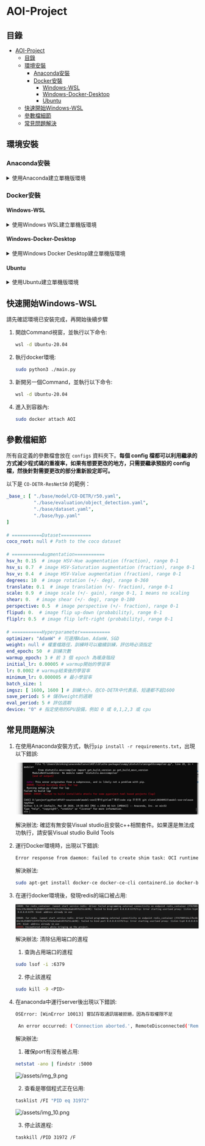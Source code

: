 # AOI-Project

## 目錄

- [AOI-Project](#aoi-project)
    - [目錄](#目錄)
    - [環境安裝](#環境安裝)
        - [Anaconda安裝](#anaconda安裝)
        - [Docker安裝](#docker安裝)
            - [Windows-WSL](#windows-wsl)
            - [Windows-Docker-Desktop](#windows-docker-desktop)
            - [Ubuntu](#ubuntu)
    - [快速開始Windows-WSL](#快速開始windows-wsl)
    - [參數檔細節](#參數檔細節)
    - [常見問題解決](#常見問題解決)

## 環境安裝

### Anaconda安裝

<details>
<summary>使用Anaconda建立單機版環境</summary>  

> - **Python 版本:** 3.8.0
> - **PyTorch 版本:** 2.1.0
> - **Torchvision 版本:** 0.16.0
> - **CUDA 版本:** 11.8
> - **NumPy 版本:** 1.23.0
> - **PIP 版本:** 23.3.1

1. **下載Visual studio 2019 並安裝c++相關套件**:
   [Visual studio 2019](https://visualstudio.microsoft.com/thank-you-downloading-visual-studio/?sku=community&rel=16&utm_medium=microsoft&utm_campaign=download+from+relnotes&utm_content=vs2019ga+button)

2. **創建虛擬環境:**
   ```bash
    conda create --name "AOI" python==3.8
    conda activate AOI
    ```
3. **Clone專案:**
    ```bash
    git clone http://ntustcgalgit.synology.me:8000/foxlink_aoi/model-zoo.git
    cd model-zoo
    ```
4. **cuda安裝:**
    ```bash
    conda install -c "nvidia/label/cuda-11.8.0" cuda-toolkit
    ```

   確認有沒有安裝成功，如果成功會看到cuda11.8
    ```bash
    nvcc -V 
    ```
6. **pytorch安裝:**
    ```bash
    conda install pytorch==2.1.0 torchvision==0.16.0 torchaudio==2.1.0 pytorch-cuda=11.8 -c pytorch -c nvidia
    ```
7. **安裝相依套件:**
    ```bash
    pip install -r requirements.txt
    ```
8. **mmdetection安裝:**
    ```bash
    pip install -U openmim
    mim install "mmengine==0.10.3"
    mim install "mmcv==2.1.0"
    ```
9. **mmpretrain安裝:**
    ```bash
    pip install -U openmim
    ```
    ```bash
    mim install "mmpretrain>=1.0.0rc8"
    ```
10. **pycocotools安裝**
    ```bash
    pip install git+https://github.com/Zhong-Zi-Zeng/cocoapi.git#subdirectory=PythonAPI
    ```
11. **numpy安裝:**
    ```bash
    pip install update numpy==1.23.0
    ```
12. **Pillow安裝:**
    ```bash
    pip install update Pillow==9.5
    ```

</details>

### Docker安裝

#### Windows-WSL

<details>
<summary>使用Windows WSL建立單機版環境</summary>

1. 確認wsl版本是否為2.0以上，打開終端機後輸入以下指令

    ```bash
    wsl --version
    ```
   成功的話會出現以下畫面

   ![/assets/img_3.png](/assets/img_3.png)

3. 輸入以下指令安裝Ubuntu-20.04版本
    ```bash
    wsl --install -d Ubuntu-20.04
    ```

   成功的話會需要輸入使用者名稱與密碼
   ![/assets/img_4.png](/assets/img_4.png)

   輸入完成後會自動進入到wsl裡
   ![/assets/img_6.png](/assets/img_6.png)

   後續想要進到該環境的話，則可以輸入以下指令
    ```bash
    wsl -d Ubuntu-20.04
    ```
4. Clone專案:
   ```bash
   git clone http://ntustcgalgit.synology.me:8000/foxlink_aoi/model-zoo.git
   cd model-zoo 
   ```
5. 安裝docker
   ```bash
   curl -fsSL https://get.docker.com -o get-docker.sh
   ```

   ```bash
   sudo sh get-docker.sh
   ```
6. 安裝docker-compose:
    ```bash
    sudo curl -L "https://github.com/docker/compose/releases/download/1.29.2/docker-compose-$(uname -s)-$(uname -m)" -o /usr/local/bin/docker-compose
    ```
7. 賦予權限:
    ```bash
    sudo chmod +x /usr/local/bin/docker-compose
    ```
8. 啟動docker:
   ```bash
   sudo service docker start
   ```
9. 安裝NVIDIA Container Toolkit:
    ```bash
    distribution=$(. /etc/os-release;echo $ID$VERSION_ID) \
    && curl -s -L https://nvidia.github.io/nvidia-docker/gpgkey | sudo apt-key add - \
    && curl -s -L https://nvidia.github.io/nvidia-docker/$distribution/nvidia-docker.list | sudo tee /etc/apt/sources.list.d/nvidia-docker.list
    ```
    ```bash
    sudo apt-get update && sudo apt-get install -y nvidia-container-toolkit
    ```
    ```bash
    sudo systemctl restart docker
    ```
10. 確認docker-compose是否安裝成功:

    ```bash
    docker-compose --version
    ```

    如果安裝成功會顯示以下訊息:
    ```bash
    docker-compose version 1.29.2, build 5becea4c
    ```
11. 執行docker環境:
    ``` bash
    sudo python3 ./main.py
    ```
12. 新開一個Command視窗，並執行以下命令:
    ```bash
    wsl -d Ubuntu-20.04
    ```

    ```bash
    sudo docker attach AOI
    ```
13. 賦予檔案執行權限:
    ```bash
    chmod 777 -R .
    ```

</details>

#### Windows-Docker-Desktop

<details>
<summary>使用Windows Docker Desktop建立單機版環境</summary>

1. 安裝docker，請參考 https://ithelp.ithome.com.tw/articles/10275627
2. 安裝完畢後，請記得開啟docker desktop，並在終端機執行以下命令

    ``` bash
    docker -h 
    ```
   這邊會出現以下畫面，說明安裝成功
   ![/assets/img_7.png](/assets/img_7.png)

3. Clone專案:
    ```bash
    git clone http://ntustcgalgit.synology.me:8000/foxlink_aoi/model-zoo.git
    cd model-zoo  
    ```
4. 執行docker環境:
    ``` bash
    python ./main.py
    ```
5. 新開一個Command視窗，並執行以下命令:
    ```bash
    docker attach AOI
    ```

</details>

#### Ubuntu

<details>
<summary>使用Ubuntu建立單機版環境</summary>

1. 安裝docker:
    ```bash
    curl -fsSL https://get.docker.com -o get-docker.sh
    ```

    ```bash
    sudo sh get-docker.sh
    ```
2. 安裝docker-compose:
    ```bash
    sudo curl -L "https://github.com/docker/compose/releases/download/1.29.2/docker-compose-$(uname -s)-$(uname -m)" -o /usr/local/bin/docker-compose
    ```
3. 賦予權限:
    ```bash
    sudo chmod +x /usr/local/bin/docker-compose
    ```
4. 啟動docker:
   ```bash
   sudo service docker start
   ```
5. 安裝NVIDIA Container Toolkit:
    ```bash
    distribution=$(. /etc/os-release;echo $ID$VERSION_ID) \
    && curl -s -L https://nvidia.github.io/nvidia-docker/gpgkey | sudo apt-key add - \
    && curl -s -L https://nvidia.github.io/nvidia-docker/$distribution/nvidia-docker.list | sudo tee /etc/apt/sources.list.d/nvidia-docker.list
    ```

    ```bash
    sudo apt-get update && sudo apt-get install -y nvidia-container-toolkit
    ```

    ```bash
    sudo systemctl restart docker
    ```
6. 確認docker-compose是否安裝成功:
    ```bash
    docker-compose --version
    ```

   如果安裝成功會顯示以下訊息:
    ```bash
    docker-compose version 1.29.2, build 5becea4c
    ```
7. Clone專案:
    ```bash
    git clone http://ntustcgalgit.synology.me:8000/foxlink_aoi/model-zoo.git
    cd modle-zoo
    ```
8. 執行docker環境:
    ``` bash
    sudo python3 ./main.py
    ```
9. 新開一個Command視窗，並執行以下命令:
    ```bash
    sudo docker attach AOI
    ```

</details>

## 快速開始Windows-WSL

請先確認環境已安裝完成，再開始後續步驟

1. 開啟Command視窗，並執行以下命令:
   ```bash
   wsl -d Ubuntu-20.04
   ```
2. 執行docker環境:
   ``` bash
   sudo python3 ./main.py
   ```
3. 新開另一個Command，並執行以下命令:
   ```bash
   wsl -d Ubuntu-20.04
   ```
4. 進入到容器內:
   ```bash
   sudo docker attach AOI
   ```

## 參數檔細節

所有自定義的參數檔會放在 `configs` 資料夾下。**每個 config 檔都可以利用繼承的方式減少程式碼的重複率，如果有想要更改的地方，只需要繼承預設的
config 檔，然後針對需要更改的部分重新設定即可。**

以下是 `CO-DETR-ResNet50` 的範例：

```yaml
_base_: [ "./base/model/CO-DETR/r50.yaml",
          "./base/evaluation/object_detection.yaml",
          "./base/dataset.yaml",
          "./base/hyp.yaml"
]

# ===========Dataset===========
coco_root: null # Path to the coco dataset

# ===========Augmentation===========
hsv_h: 0.15  # image HSV-Hue augmentation (fraction), range 0-1
hsv_s: 0.7  # image HSV-Saturation augmentation (fraction), range 0-1
hsv_v: 0.4  # image HSV-Value augmentation (fraction), range 0-1
degrees: 10  # image rotation (+/- deg), range 0-360
translate: 0.1  # image translation (+/- fraction), range 0-1
scale: 0.9  # image scale (+/- gain), range 0-1, 1 means no scaling
shear: 0.  # image shear (+/- deg), range 0-180
perspective: 0.5  # image perspective (+/- fraction), range 0-1
flipud: 0.  # image flip up-down (probability), range 0-1
fliplr: 0.5  # image flip left-right (probability), range 0-1

# ===========Hyperparameter===========
optimizer: "AdamW" # 可選擇Adam、AdamW、SGD
weight: null # 權重檔路徑，訓練時可以繼續訓練，評估時必須指定
end_epoch: 50  # 訓練次數
warmup_epoch: 3 # 前 3 個 epoch 為暖身階段
initial_lr: 0.00005 # warmup開始的學習率
lr: 0.0002 # warmup結束後的學習率
minimum_lr: 0.000005 # 最小學習率
batch_size: 1
imgsz: [ 1600, 1600 ] # 訓練大小，在CO-DETR中代表長、短邊都不超1600
save_period: 5 # 儲存weight的週期
eval_period: 5 # 評估週期
device: "0" # 指定使用的GPU設備，例如 0 或 0,1,2,3 或 cpu
```

## 常見問題解決

1. 在使用Anaconda安裝方式，執行`pip install -r requirements.txt`，出現以下錯誤:

   ![/assets/messageImage_1727075300205.jpg](/assets/messageImage_1727075300205.jpg)
   
    解決辦法: 確認有無安裝Visual studio且安裝c++相關套件。如果還是無法成功執行，請安裝Visual studio Build Tools 


1. 運行Docker環境時，出現以下錯誤:
    ```bash
    Error response from daemon: failed to create shim task: OCI runtime create failed: runc create failed: unable to start container process: error during container init: error running hook #0: error running hook: exit status 1, stdout: , stderr: Auto-detected mode as 'legacy' nvidia-container-cli: initialization error: load library failed: libnvidia-ml.so.1: cannot open shared object file: no such file or directory: unknown
    ```

   解決辦法:
    ```bash
    sudo apt-get install docker-ce docker-ce-cli containerd.io docker-buildx-plugin docker-compose-plugin
    ```  
2. 在運行docker環境後，發現redis的端口被占用:

   ![/assets/img_8.png](/assets/img_8.png)

   解決辦法: 清除佔用端口的進程
    1. 查詢占用端口的進程
    ```bash
    sudo lsof -i :6379
    ``` 
    2. 停止該進程
    ```bash
    sudo kill -9 <PID>
    ```
3. 在anaconda中運行server後出現以下錯誤:
   ```bash
   OSError: [WinError 10013] 嘗試存取通訊端被拒絕，因為存取權限不足 
   ```
   ```bash
    An error occurred: ('Connection aborted.', RemoteDisconnected('Remote end closed connection without response'))
    ```
   解決辦法:
    1. 確保port有沒有被占用:
    ```bash
    netstat -ano | findstr :5000
    ```
   ![/assets/img_9.png](/assets/img_9.png)

    2. 查看是哪個程式正在佔用:
    ```bash
    tasklist /FI "PID eq 31972"
    ```
   ![/assets/img_10.png](/assets/img_10.png)

    3. 停止該進程:
    ```bash
    taskkill /PID 31972 /F
    ```

